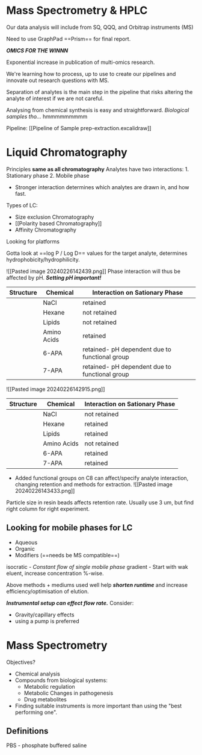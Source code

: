 # Mass Spectrometry & HPLC

Our data analysis will include from SQ, QQQ, and Orbitrap instruments (MS)

Need to use GraphPad ==Prism== for final report.

***OMICS FOR THE WINNN***

Exponential increase in publication of multi-omics research.

We're learning how to process, up to use to create our pipelines and innovate out research questions with MS.

Separation of analytes is the main step in the pipeline that risks altering the analyte of interest if we are not careful.

Analysing from chemical synthesis is easy and straightforward.
*Biological samples tho...* hmmmmmmmmm

Pipeline: [[Pipeline of Sample prep-extraction.excalidraw]]

# Liquid Chromatography

Principles **same as all chromatography**
Analytes have two interactions:
	1. Stationary phase
	2. Mobile phase

- Stronger interaction determines which analytes are drawn in, and how fast.

 Types of LC:
 - Size exclusion Chromatography
 - [[Polarity based Chromatography]]
 - Affinity Chromatography


Looking for platforms

Gotta look at ==log P / Log D== values for the target analyte, determines hydrophobicity/hydrophilicity.

![[Pasted image 20240226142439.png]]
Phase interaction will thus be affected by pH. ***Setting pH important!***

| Structure | Chemical    | Interaction on Sationary Phase |
| --------- | ----------- | ------------------------------ |
|           | NaCl        | retained                               |
|           | Hexane      | not retained                               |
|           | Lipids      | not retained                               |
|           | Amino Acids | retained                               |
|           | 6-APA       | retained- pH dependent due to functional group                               |
|           | 7-APA            | retained- pH dependent due to functional group                               |


![[Pasted image 20240226142915.png]]

| Structure | Chemical | Interaction on Sationary Phase |
| ---- | ---- | ---- |
|  | NaCl | not retained |
|   | Hexane | retained |
|  | Lipids | retained |
|  | Amino Acids | not retained |
|  | 6-APA | retained |
|  | 7-APA | retained |

- Added functional groups on C8 can affect/specify analyte interaction, changing retention and methods for extraction.
![[Pasted image 20240226143433.png]]

Particle size in resin beads affects retention rate. Usually use 3 um, but find right column for right experiment.


## Looking for mobile phases for LC
- Aqueous
- Organic
- Modifiers (==needs be MS compatible==)

isocratic -  *Constant flow of single mobile phase* 
gradient - Start with wak eluent, increase concentration %-wise.

Above methods + mediums used well help ***shorten runtime*** and increase efficiency/optimisation of elution.

***Instrumental setup can effect flow rate.***
Consider:
- Gravity/capillary effects
- using a pump is preferred


# Mass Spectrometry

Objectives?
- Chemical analysis
- Compounds from biological systems:
	- Metabolic regulation
	- Metabolic Changes in pathogenesis
	- Drug metabolites
- Finding suitable instruments is more important than using the "best performing one".

## Definitions

PBS - phosphate buffered saline
